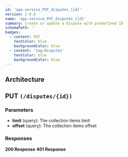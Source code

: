 ```yaml
---
id: 'app-service_PUT_disputes_{id}'
version: 2.0.0
name: 'app-service_PUT_disputes_{id}'
summary: Create or update a Dispute with predefined ID
schemaPath: ''
badges:
  - content: PUT
    textColor: blue
    backgroundColor: blue
  - content: 'tag:Disputes'
    textColor: blue
    backgroundColor: blue
---
```

## Architecture
<NodeGraph />



## PUT `(/disputes/{id})`

### Parameters
- **limit** (query): The collection items limit
- **offset** (query): The collection items offset




### Responses
**200 Response**
<SchemaViewer file="response-200.json" maxHeight="500" id="response-200" />
      **401 Response**
<SchemaViewer file="response-401.json" maxHeight="500" id="response-401" />
